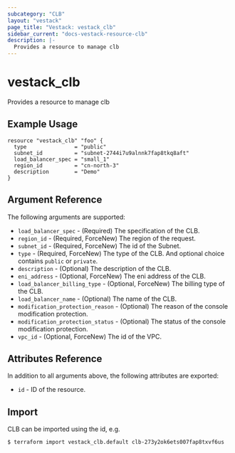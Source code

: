 ```yaml
---
subcategory: "CLB"
layout: "vestack"
page_title: "Vestack: vestack_clb"
sidebar_current: "docs-vestack-resource-clb"
description: |-
  Provides a resource to manage clb
---
```

# vestack_clb
Provides a resource to manage clb
## Example Usage
```hcl
resource "vestack_clb" "foo" {
  type               = "public"
  subnet_id          = "subnet-2744i7u9alnnk7fap8tkq8aft"
  load_balancer_spec = "small_1"
  region_id          = "cn-north-3"
  description        = "Demo"
}
```
## Argument Reference
The following arguments are supported:
* `load_balancer_spec` - (Required) The specification of the CLB.
* `region_id` - (Required, ForceNew) The region of the request.
* `subnet_id` - (Required, ForceNew) The id of the Subnet.
* `type` - (Required, ForceNew) The type of the CLB. And optional choice contains `public` or `private`.
* `description` - (Optional) The description of the CLB.
* `eni_address` - (Optional, ForceNew) The eni address of the CLB.
* `load_balancer_billing_type` - (Optional, ForceNew) The billing type of the CLB.
* `load_balancer_name` - (Optional) The name of the CLB.
* `modification_protection_reason` - (Optional) The reason of the console modification protection.
* `modification_protection_status` - (Optional) The status of the console modification protection.
* `vpc_id` - (Optional, ForceNew) The id of the VPC.

## Attributes Reference
In addition to all arguments above, the following attributes are exported:
* `id` - ID of the resource.



## Import
CLB can be imported using the id, e.g.
```
$ terraform import vestack_clb.default clb-273y2ok6ets007fap8txvf6us
```

